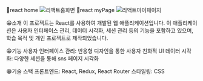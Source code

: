 💙react home
![리액트홈화면](https://github.com/jih8908/react_sample3/assets/153142476/ea9216f2-4f63-4daf-8f3c-d46706fd0cd7)
🧡react myPage
![리액트마이페이지](https://github.com/jih8908/react_sample3/assets/153142476/b4e3df4c-8dd9-4a05-8173-e12255a2fcf0)

😁소개
이 프로젝트는 React를 사용하여 개발된 웹 애플리케이션입니다. 
이 애플리케이션은 사용자 인터페이스 관리, 데이터 시각화, 세션 관리 등의 기능을 포함하고 있으며, 학습 목적 및 개인 프로젝트로 제작되었습니다.

😁기능
사용자 인터페이스 관리: 반응형 디자인을 통한 사용자 친화적 UI
데이터 시각화: 다양한 세션을 통해 sns 페이지 시각화

😁기술 스택
프론트엔드: React, Redux, React Router
스타일링: CSS

